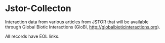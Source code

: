 # Jstor-Collecton
Interaction data from various articles from JSTOR that will be available through Global Biotic Interactions (GloBI, http://globalbioticinteractions.org).

All records have EOL links.
